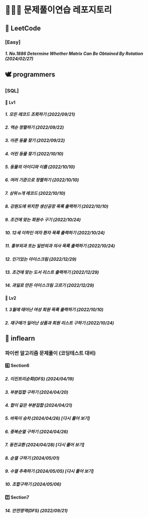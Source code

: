 # 🧑🏻‍💻 문제풀이연습 레포지토리
  
## 📙 LeetCode
### [Easy]
##### 1. No.1886 Determine Whether Matrix Can Be Obtained By Rotation (2024/02/27)
  
## 🕊 programmers
### [SQL]
#### 🥉 Lv1
##### 1. 모든 레코드 조회하기 (2022/09/21)
##### 2. 역순 정렬하기 (2022/09/22)
##### 3. 아픈 동물 찾기 (2022/09/22)
##### 4. 어린 동물 찾기 (2022/10/10)
##### 5. 동물의 아이디와 이름 (2022/10/10)
##### 6. 여러 기준으로 정렬하기 (2022/10/10)
##### 7. 상위 n개 레코드 (2022/10/10)
##### 8. 강원도에 위치한 생산공장 목록 출력하기 (2022/10/10)
##### 9. 조건에 맞는 회원수 구기 (2022/10/24)
##### 10. 12세 이하인 여자 환자 목록 출력하기 (2022/10/24)
##### 11. 흉부외과 또는 일반외과 의사 목록 출력하기 (2022/10/24)
##### 12. 인기있는 아이스크림 (2022/12/29)
##### 13. 조건에 맞는 도서 리스트 출력하기 (2022/12/29)
##### 14. 과일로 만든 아이스크림 고르기 (2022/12/29)

#### 🥈 Lv2
##### 1. 3월에 태어난 여성 회원 목록 출력하기 (2022/10/10)
##### 2. 재구매가 일어난 상품과 회원 리스트 구하기 (2022/10/24)
  
## 🍃 inflearn
### 파이썬 알고리즘 문제풀이 (코딩테스트 대비)
#### 6️⃣ Section6
##### 2. 이진트리순회(DFS) (2024/04/19)
##### 3. 부분집합 구하기 (2024/04/20)
##### 4. 합이 같은 부분집합 (2024/04/21)
##### 5. 바둑이 승차 (2024/04/26) [다시 풀어 보기]
##### 6. 중복순열 구하기 (2024/04/26)
##### 7. 동전교환 (2024/04/28) [다시 풀어 보기]
##### 8. 순열 구하기 (2024/05/01)
##### 9. 수열 추측하기 (2024/05/05) [다시 풀어 보기]
##### 10. 조합구하기 (2024/05/06)

#### 7️⃣ Section7
##### 14. 안전영역(DFS) (2022/09/21)